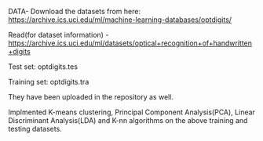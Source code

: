DATA- Download the datasets from here: https://archive.ics.uci.edu/ml/machine-learning-databases/optdigits/

Read(for dataset information) - https://archive.ics.uci.edu/ml/datasets/optical+recognition+of+handwritten+digits

Test set: optdigits.tes 

Training set: optdigits.tra

They have been uploaded in the repository as well.

Implmented K-means clustering, Principal Component Analysis(PCA), Linear Discriminant Analysis(LDA) and K-nn algorithms on the above training and testing datasets. 

